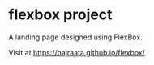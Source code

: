 # flexbox project

A landing page designed using FlexBox. 

Visit at https://hajraata.github.io/flexbox/
